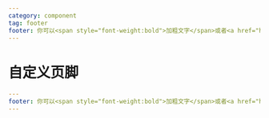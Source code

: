 ```yaml
---
category: component
tag: footer
footer: 你可以<span style="font-weight:bold">加粗文字</span>或者<a href="https://vuepress-theme.mrhope.site/">放置链接</a>
---
```


# 自定义页脚

```yml
---
footer: 你可以<span style="font-weight:bold">加粗文字</span>或者<a href="https://vuepress-theme.mrhope.site/">放置链接</a>
---
```
